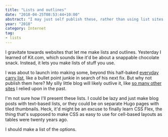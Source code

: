 ```yaml
---
title: "Lists and outlines"
date: "2018-04-25T08:53:44+10:00"
abstract: "I may just self publish these, rather than using list sites."
year: "2018"
category: Internet
tag:
- lists 
---
```

I gravitate towards websites that let me make lists and outlines. Yesterday I learned of Kit.com, which sounds like it'd be about a snappable chocolate snack. Instead, it lets you make lists of stuff you use.

I was about to launch into making some, beyond this half-baked [everyday carry list], like a bullet point junkie in search of his next fix. But why not publish them here? My silly little blog will likely outlive it, like [so many other sites] I relied upon in the past.

I'm not sure how I'll present these lists. I could be lazy and just make blog posts with text-based lists, or they could be on separate Hugo pages with tiled thumbnails. Heck, it'd might be an excuse to finally learn CSS Flex, the thing that's supposed to make CSS as easy to use for cell-based layouts as tables were twenty years ago. 

I should make a list of the options.

[so many other sites]: https://rubenerd.com/museum/ "The Museum category"
[everyday carry list]: https://kit.com/rubenerd/everyday-carry "My Everyday carry list on Kit"

